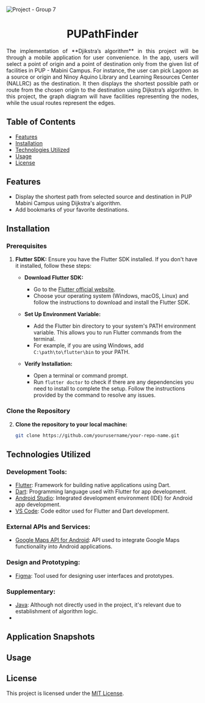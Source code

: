 ![Project - Group 7](https://github.com/perbik/PUPathFinder/assets/71052354/d76a835b-313c-4d2f-8b5f-3be76ebc5e72)

<h1 align="center">PUPathFinder</h1>

<p align="justify" style="text-align: justify;">
  The implementation of **Djikstra’s algorithm** in this project will be through a mobile application for user convenience. In the app, users will select a point of origin and a point of destination only from the given list of facilities in PUP - Mabini Campus. For instance, the user can pick Lagoon as a source or origin and Ninoy Aquino Library and Learning Resources Center (NALLRC) as the destination. It then displays the shortest possible path or route from the chosen origin to the destination using Dijkstra’s algorithm. In this project, the graph diagram will have facilities representing the nodes, while the usual routes represent the edges.
</p>


## Table of Contents
- [Features](#features)
- [Installation](#installation)
- [Technologies Utilized](#technologies-utilized)
- [Usage](#usage)
- [License](#license)

## Features
- Display the shortest path from selected source and destination in PUP Mabini Campus using Dijkstra's algorithm.
- Add bookmarks of your favorite destinations.

## Installation

### Prerequisites

1. **Flutter SDK:** Ensure you have the Flutter SDK installed. If you don't have it installed, follow these steps:
   
   - **Download Flutter SDK:**
     - Go to the [Flutter official website](https://flutter.dev/docs/get-started/install).
     - Choose your operating system (Windows, macOS, Linux) and follow the instructions to download and install the Flutter SDK.

   - **Set Up Environment Variable:**
     - Add the Flutter bin directory to your system's PATH environment variable. This allows you to run Flutter commands from the terminal.
     - For example, if you are using Windows, add `C:\path\to\flutter\bin` to your PATH.

   - **Verify Installation:**
     - Open a terminal or command prompt.
     - Run `flutter doctor` to check if there are any dependencies you need to install to complete the setup. Follow the instructions provided by the command to resolve any issues.

### Clone the Repository

2. **Clone the repository to your local machine:**
   
   ```sh
   git clone https://github.com/yourusername/your-repo-name.git
   
## Technologies Utilized
### Development Tools:
- [Flutter](https://flutter.dev/): Framework for building native applications using Dart.
- [Dart](https://flutter.dev/): Programming language used with Flutter for app development.
- [Android Studio](https://developer.android.com/studio): Integrated development environment (IDE) for Android app development.
- [VS Code](https://code.visualstudio.com/): Code editor used for Flutter and Dart development.
### External APIs and Services:
- [Google Maps API for Android](https://developers.google.com/maps/documentation/android-sdk): API used to integrate Google Maps functionality into Android applications.
### Design and Prototyping:
- [Figma](https://www.figma.com/): Tool used for designing user interfaces and prototypes.
### Supplementary:
- [Java](https://www.java.com/en/): Although not directly used in the project, it's relevant due to establishment of algorithm logic.
- 

## Application Snapshots

## Usage

## License
This project is licensed under the [MIT License](link/to/license).
